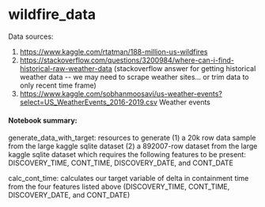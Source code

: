 # wildfire_data

Data sources:
1. https://www.kaggle.com/rtatman/188-million-us-wildfires
2. https://stackoverflow.com/questions/3200984/where-can-i-find-historical-raw-weather-data (stackoverflow answer for getting historical weather data -- we may need to scrape weather sites... or trim data to only recent time frame)
3. https://www.kaggle.com/sobhanmoosavi/us-weather-events?select=US_WeatherEvents_2016-2019.csv
Weather events 

#### Notebook summary:
generate_data_with_target: resources to generate
(1) a 20k row data sample from the large kaggle sqlite dataset
(2) a 892007-row dataset from the large kaggle sqlite dataset which requires the following features to be present:
	DISCOVERY_TIME, CONT_TIME, DISCOVERY_DATE, and CONT_DATE

calc_cont_time: calculates our target variable of delta in containment time from the four features listed above (DISCOVERY_TIME, CONT_TIME, DISCOVERY_DATE, and CONT_DATE)




